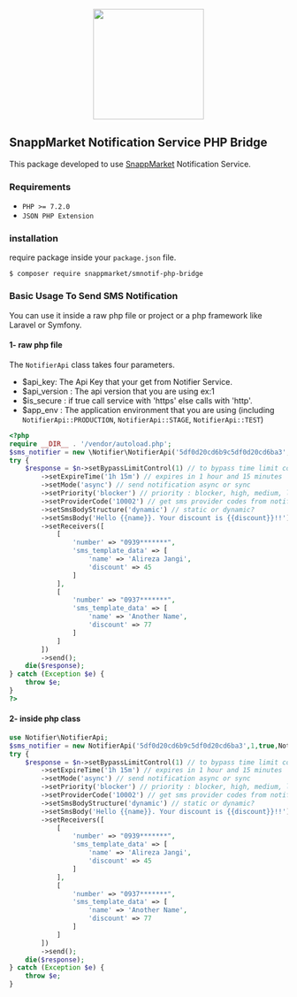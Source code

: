 <p align="center"><img src="https://snapp.market/static/media/logo.d5ee94bf.png" width="200"></p>

## SnappMarket Notification Service PHP Bridge
This package developed to use <a href="https://snapp.market">SnappMarket</a> Notification Service.
### Requirements
- `PHP >= 7.2.0`
- `JSON PHP Extension`
### installation
require package inside your `package.json` file.

`$ composer require snappmarket/smnotif-php-bridge
`

### Basic Usage To Send SMS Notification
You can use it inside a raw php file or project or a php framework like Laravel or Symfony.
#### 1- raw php file
The `NotifierApi` class takes four parameters.
- $api_key: The Api Key that your get from Notifier Service.
- $api_version : The api version that you are using ex:1
- $is_secure : if true call service with 'https' else calls with 'http'.
- $app_env : The application environment that you are using (including `NotifierApi::PRODUCTION`, `NotifierApi::STAGE`, `NotifierApi::TEST`)

```php
<?php
require __DIR__ . '/vendor/autoload.php';
$sms_notifier = new \Notifier\NotifierApi('5df0d20cd6b9c5df0d20cd6ba3',1,true,\Notifier\NotifierApi::PRODUCTION);
try {
    $response = $n->setBypassLimitControl(1) // to bypass time limit control (like activation codes)
        ->setExpireTime('1h 15m') // expires in 1 hour and 15 minutes
        ->setMode('async') // send notification async or sync
        ->setPriority('blocker') // priority : blocker, high, medium, low
        ->setProviderCode('10002') // get sms provider codes from notification service
        ->setSmsBodyStructure('dynamic') // static or dynamic?
        ->setSmsBody('Hello {{name}}. Your discount is {{discount}}!!') // sms body (you can also use sms templates)
        ->setReceivers([
            [
                'number' => "0939*******",
                'sms_template_data' => [
                    'name' => 'Alireza Jangi',
                    'discount' => 45
                ]
            ],
            [
                'number' => "0937*******",
                'sms_template_data' => [
                    'name' => 'Another Name',
                    'discount' => 77
                ]
            ]
        ])
        ->send();
    die($response);
} catch (Exception $e) {
    throw $e;
}
?>
```
#### 2- inside php class
```php
use Notifier\NotifierApi;
$sms_notifier = new NotifierApi('5df0d20cd6b9c5df0d20cd6ba3',1,true,NotifierApi::PRODUCTION);
try {
    $response = $n->setBypassLimitControl(1) // to bypass time limit control (like activation codes)
        ->setExpireTime('1h 15m') // expires in 1 hour and 15 minutes
        ->setMode('async') // send notification async or sync
        ->setPriority('blocker') // priority : blocker, high, medium, low
        ->setProviderCode('10002') // get sms provider codes from notification service
        ->setSmsBodyStructure('dynamic') // static or dynamic?
        ->setSmsBody('Hello {{name}}. Your discount is {{discount}}!!') // sms body (you can also use sms templates)
        ->setReceivers([
            [
                'number' => "0939*******",
                'sms_template_data' => [
                    'name' => 'Alireza Jangi',
                    'discount' => 45
                ]
            ],
            [
                'number' => "0937*******",
                'sms_template_data' => [
                    'name' => 'Another Name',
                    'discount' => 77
                ]
            ]
        ])
        ->send();
    die($response);
} catch (Exception $e) {
    throw $e;
}
```